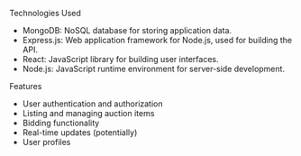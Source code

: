 
Technologies Used 
 * MongoDB: NoSQL database for storing application data.
 * Express.js: Web application framework for Node.js, used for building the API.
 * React: JavaScript library for building user interfaces.
 * Node.js: JavaScript runtime environment for server-side development.

Features
 * User authentication and authorization
 * Listing and managing auction items
 * Bidding functionality
 * Real-time updates (potentially)
 * User profiles

